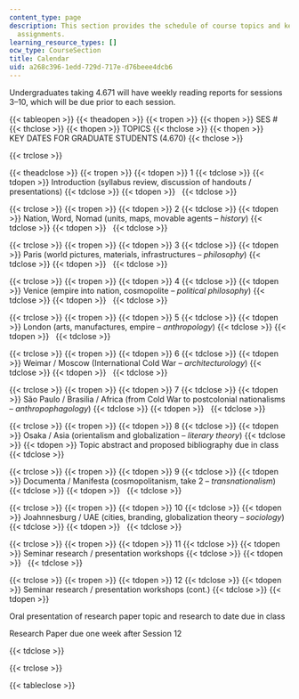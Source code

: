```yaml
---
content_type: page
description: This section provides the schedule of course topics and key dates for
  assignments.
learning_resource_types: []
ocw_type: CourseSection
title: Calendar
uid: a268c396-1edd-729d-717e-d76beee4dcb6
---
```


Undergraduates taking 4.671 will have weekly reading reports for sessions 3–10, which will be due prior to each session.

{{< tableopen >}}
{{< theadopen >}}
{{< tropen >}}
{{< thopen >}}
SES #
{{< thclose >}}
{{< thopen >}}
TOPICS
{{< thclose >}}
{{< thopen >}}
KEY DATES FOR GRADUATE STUDENTS (4.670)
{{< thclose >}}

{{< trclose >}}

{{< theadclose >}}
{{< tropen >}}
{{< tdopen >}}
1
{{< tdclose >}}
{{< tdopen >}}
Introduction (syllabus review, discussion of handouts / presentations)
{{< tdclose >}}
{{< tdopen >}}
 
{{< tdclose >}}

{{< trclose >}}
{{< tropen >}}
{{< tdopen >}}
2
{{< tdclose >}}
{{< tdopen >}}
Nation, Word, Nomad (units, maps, movable agents – _history_)
{{< tdclose >}}
{{< tdopen >}}
 
{{< tdclose >}}

{{< trclose >}}
{{< tropen >}}
{{< tdopen >}}
3
{{< tdclose >}}
{{< tdopen >}}
Paris (world pictures, materials, infrastructures – _philosophy_)
{{< tdclose >}}
{{< tdopen >}}
 
{{< tdclose >}}

{{< trclose >}}
{{< tropen >}}
{{< tdopen >}}
4
{{< tdclose >}}
{{< tdopen >}}
Venice (empire into nation, cosmopolite – _political philosophy_)
{{< tdclose >}}
{{< tdopen >}}
 
{{< tdclose >}}

{{< trclose >}}
{{< tropen >}}
{{< tdopen >}}
5
{{< tdclose >}}
{{< tdopen >}}
London (arts, manufactures, empire – _anthropology_)
{{< tdclose >}}
{{< tdopen >}}
 
{{< tdclose >}}

{{< trclose >}}
{{< tropen >}}
{{< tdopen >}}
6
{{< tdclose >}}
{{< tdopen >}}
Weimar / Moscow (International Cold War – _architecturology_)
{{< tdclose >}}
{{< tdopen >}}
 
{{< tdclose >}}

{{< trclose >}}
{{< tropen >}}
{{< tdopen >}}
7
{{< tdclose >}}
{{< tdopen >}}
São Paulo / Brasilia / Africa (from Cold War to postcolonial nationalisms – _anthropophagology_)
{{< tdclose >}}
{{< tdopen >}}
 
{{< tdclose >}}

{{< trclose >}}
{{< tropen >}}
{{< tdopen >}}
8
{{< tdclose >}}
{{< tdopen >}}
Osaka / Asia (orientalism and globalization – _literary theory_)
{{< tdclose >}}
{{< tdopen >}}
Topic abstract and proposed bibliography due in class
{{< tdclose >}}

{{< trclose >}}
{{< tropen >}}
{{< tdopen >}}
9
{{< tdclose >}}
{{< tdopen >}}
Documenta / Manifesta (cosmopolitanism, take 2 – _transnationalism_)
{{< tdclose >}}
{{< tdopen >}}
 
{{< tdclose >}}

{{< trclose >}}
{{< tropen >}}
{{< tdopen >}}
10
{{< tdclose >}}
{{< tdopen >}}
Joahnnesburg / UAE (cities, branding, globalization theory – _sociology_)
{{< tdclose >}}
{{< tdopen >}}
 
{{< tdclose >}}

{{< trclose >}}
{{< tropen >}}
{{< tdopen >}}
11
{{< tdclose >}}
{{< tdopen >}}
Seminar research / presentation workshops
{{< tdclose >}}
{{< tdopen >}}
 
{{< tdclose >}}

{{< trclose >}}
{{< tropen >}}
{{< tdopen >}}
12
{{< tdclose >}}
{{< tdopen >}}
Seminar research / presentation workshops (cont.)
{{< tdclose >}}
{{< tdopen >}}


Oral presentation of research paper topic and research to date due in class

Research Paper due one week after Session 12


{{< tdclose >}}

{{< trclose >}}

{{< tableclose >}}